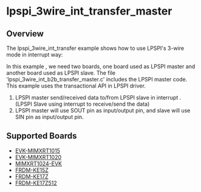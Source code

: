 # lpspi_3wire_int_transfer_master

## Overview
The lpspi_3wire_int_transfer example shows how to use LPSPI's 3-wire mode in interrupt way:

In this example , we need two boards, one board used as LPSPI master and another board used as LPSPI slave.
The file 'lpspi_3wire_int_b2b_transfer_master.c' includes the LPSPI master code.
This example uses the transactional API in LPSPI driver.

1. LPSPI master send/received data to/from LPSPI slave in interrupt . (LPSPI Slave using interrupt to receive/send the data)
2. LPSPI master will use SOUT pin as input/output pin, and slave will use SIN pin as input/output pin.

## Supported Boards
- [EVK-MIMXRT1015](../../../../../_boards/evkmimxrt1015/driver_examples/lpspi/3wire_transfer/int_transfer/master/example_board_readme.md)
- [EVK-MIMXRT1020](../../../../../_boards/evkmimxrt1020/driver_examples/lpspi/3wire_transfer/int_transfer/master/example_board_readme.md)
- [MIMXRT1024-EVK](../../../../../_boards/evkmimxrt1024/driver_examples/lpspi/3wire_transfer/int_transfer/master/example_board_readme.md)
- [FRDM-KE15Z](../../../../../_boards/frdmke15z/driver_examples/lpspi/3wire_transfer/int_transfer/master/example_board_readme.md)
- [FRDM-KE17Z](../../../../../_boards/frdmke17z/driver_examples/lpspi/3wire_transfer/int_transfer/master/example_board_readme.md)
- [FRDM-KE17Z512](../../../../../_boards/frdmke17z512/driver_examples/lpspi/3wire_transfer/int_transfer/master/example_board_readme.md)
